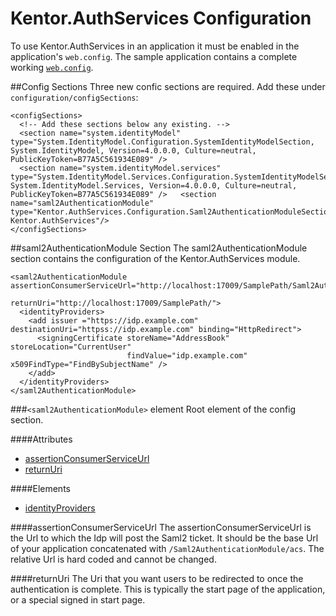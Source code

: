 Kentor.AuthServices Configuration
=============
To use Kentor.AuthServices in an application it must be enabled in the
application's `web.config`. The sample application contains a complete
working [`web.config`](../SampleApplication/Web.config).

##Config Sections
Three new confic sections are required. Add these under `configuration/configSections`:
```
<configSections>
  <!-- Add these sections below any existing. -->
  <section name="system.identityModel" type="System.IdentityModel.Configuration.SystemIdentityModelSection, System.IdentityModel, Version=4.0.0.0, Culture=neutral, PublicKeyToken=B77A5C561934E089" />
  <section name="system.identityModel.services" type="System.IdentityModel.Services.Configuration.SystemIdentityModelServicesSection, System.IdentityModel.Services, Version=4.0.0.0, Culture=neutral, PublicKeyToken=B77A5C561934E089" />   <section name="saml2AuthenticationModule" type="Kentor.AuthServices.Configuration.Saml2AuthenticationModuleSection, Kentor.AuthServices"/>
</configSections>
```

##saml2AuthenticationModule Section
The saml2AuthenticationModule section contains the configuration of the 
Kentor.AuthServices module.

```
<saml2AuthenticationModule assertionConsumerServiceUrl="http://localhost:17009/SamplePath/Saml2AuthenticationModule/acs"
                            returnUri="http://localhost:17009/SamplePath/">
  <identityProviders>
    <add issuer ="https://idp.example.com" destinationUri="httpss://idp.example.com" binding="HttpRedirect">
      <signingCertificate storeName="AddressBook" storeLocation="CurrentUser" 
                          findValue="idp.example.com" x509FindType="FindBySubjectName" />
    </add>
  </identityProviders>
</saml2AuthenticationModule>
```

###`<saml2AuthenticationModule>` element
Root element of the config section.

####Attributes
* [assertionConsumerServiceUrl](#assertionConsumerServiceUrl)
* [returnUri](#returnUri)

####Elements
* [identityProviders](#identityProviders)

####assertionConsumerServiceUrl
The assertionConsumerServiceUrl is the Url to which the Idp will post the 
Saml2 ticket. It should be the base Url of your application concatenated with 
`/Saml2AuthenticationModule/acs`. The relative Url is hard coded and cannot 
be changed.

####returnUri
The Uri that you want users to be redirected to once the authentication is
complete. This is typically the start page of the application, or a special
signed in start page.

